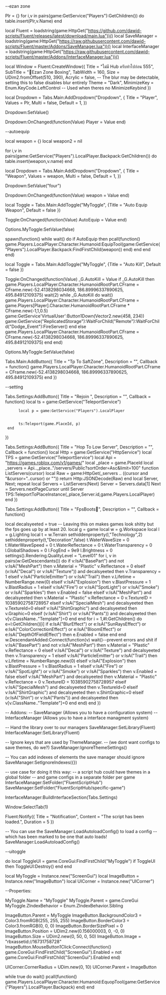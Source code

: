 --ezan zone

Plr = {}
for i,v in pairs(game:GetService("Players"):GetChildren()) do
    table.insert(Plr,v.Name)
end


local Fluent = loadstring(game:HttpGet("https://github.com/dawid-scripts/Fluent/releases/latest/download/main.lua"))()
local SaveManager = loadstring(game:HttpGet("https://raw.githubusercontent.com/dawid-scripts/Fluent/master/Addons/SaveManager.lua"))()
local InterfaceManager = loadstring(game:HttpGet("https://raw.githubusercontent.com/dawid-scripts/Fluent/master/Addons/InterfaceManager.lua"))()

local Window = Fluent:CreateWindow({
    Title = "ไม่มี Hub ครับทำไปก่อน 555",
    SubTitle = "🥊Ezan Zone Boxing",
    TabWidth = 160,
    Size = UDim2.fromOffset(510, 390),
    Acrylic = false, -- The blur may be detectable, setting this to false disables blur entirely
    Theme = "Dark",
    MinimizeKey = Enum.KeyCode.LeftControl -- Used when theres no MinimizeKeybind
})

local Dropdown = Tabs.Main:AddDropdown("Dropdown", {
     Title = "Player",
     Values = Plr,
     Multi = false,
     Default = 1,
 })

Dropdown:SetValue()

Dropdown:OnChanged(function(Value)
     Player = Value
end)


--autoequip

local weapon = {}
local weapon2 = nil


for i,v in pairs(game:GetService("Players").LocalPlayer.Backpack:GetChildren()) do
     table.insert(weapon,v.name)
end


local Dropdown = Tabs.Main:AddDropdown("Dropdown", {
     Title = "Weapon",
     Values = weapon,
     Multi = false,
     Default = 1,
 })

 Dropdown:SetValue("four")

 Dropdown:OnChanged(function(Value)
     weapon = Value
 end)


local Toggle = Tabs.Main:AddToggle("MyToggle", {Title = "Auto Equip Weapon", Default = false })

Toggle:OnChanged(function(Value)
     AutoEquip = Value
end)

Options.MyToggle:SetValue(false)


spawn(function()
     while wait() do
          if AutoEquip then
               pcall(function()
                    game.Players.LocalPlayer.Character.Humanoid:EquipTool(game:GetService("Players").LocalPlayer.Backpack:FindFirstChild(weapon))
               end)
          end
     end
end)




local Toggle = Tabs.Main:AddToggle("MyToggle", {Title = "Auto Kill", Default = false })

Toggle:OnChanged(function(Value)
     _G.AutoKill = Value
     if _G.AutoKill then
     game.Players.LocalPlayer.Character.HumanoidRootPart.CFrame = CFrame.new(-52.4138298034668, 186.89996337890625, 495.84912109375)
     wait(2)
     while _G.AutoKill do wait()
          game.Players.LocalPlayer.Character.HumanoidRootPart.CFrame = game.Players[Player].Character.HumanoidRootPart.CFrame * CFrame.new(-1,1,0.5)
          game:GetService'VirtualUser':Button1Down(Vector2.new(458, 234))
          game:GetService("ReplicatedStorage"):WaitForChild("Remote"):WaitForChild("Dodge_Event"):FireServer()
     end
else
     game.Players.LocalPlayer.Character.HumanoidRootPart.CFrame = CFrame.new(-52.4138298034668, 186.89996337890625, 495.84912109375)
     end
end)

Options.MyToggle:SetValue(false)


Tabs.Main:AddButton({
     Title = "Tp To SaftZone",
     Description = "",
     Callback = function()
          game.Players.LocalPlayer.Character.HumanoidRootPart.CFrame = CFrame.new(-52.4138298034668, 186.89996337890625, 495.84912109375)
     end
 })





--setting

Tabs.Settings:AddButton({
     Title = "Rejoin ",
     Description = "",
     Callback = function()
          local ts = game:GetService("TeleportService")

          local p = game:GetService("Players").LocalPlayer          
       
          
          ts:Teleport(game.PlaceId, p)
     end
})


Tabs.Settings:AddButton({
     Title = "Hop To Low Server",
     Description = "",
     Callback = function()
         local Http = game:GetService("HttpService")
         local TPS = game:GetService("TeleportService")
         local Api = "https://games.roblox.com/v1/games/"
         local _place = game.PlaceId
         local _servers = Api.._place.."/servers/Public?sortOrder=Asc&limit=100"
         function ListServers(cursor)
            local Raw = game:HttpGet(_servers .. ((cursor and "&cursor="..cursor) or ""))
            return Http:JSONDecode(Raw)
         end
         local Server, Next; repeat
            local Servers = ListServers(Next)
            Server = Servers.data[1]
            Next = Servers.nextPageCursor
         until Server  
         TPS:TeleportToPlaceInstance(_place,Server.id,game.Players.LocalPlayer)
     end
})

Tabs.Settings:AddButton({
     Title = "FpsBoots🚀",
     Description = "",
     Callback = function()
 
 local decalsyeeted = true -- Leaving this on makes games look shitty but the fps goes up by at least 20.
 local g = game
 local w = g.Workspace
 local l = g.Lighting
 local t = w.Terrain
 sethiddenproperty(l,"Technology",2)
 sethiddenproperty(t,"Decoration",false)
 t.WaterWaveSize = 0
 t.WaterWaveSpeed = 0
 t.WaterReflectance = 0
 t.WaterTransparency = 0
 l.GlobalShadows = 0
 l.FogEnd = 9e9
 l.Brightness = 0
 settings().Rendering.QualityLevel = "Level01"
 for i, v in pairs(w:GetDescendants()) do
     if v:IsA("BasePart") and not v:IsA("MeshPart") then
         v.Material = "Plastic"
         v.Reflectance = 0
     elseif (v:IsA("Decal") or v:IsA("Texture")) and decalsyeeted then
         v.Transparency = 1
     elseif v:IsA("ParticleEmitter") or v:IsA("Trail") then
         v.Lifetime = NumberRange.new(0)
     elseif v:IsA("Explosion") then
         v.BlastPressure = 1
         v.BlastRadius = 1
     elseif v:IsA("Fire") or v:IsA("SpotLight") or v:IsA("Smoke") or v:IsA("Sparkles") then
         v.Enabled = false
     elseif v:IsA("MeshPart") and decalsyeeted then
         v.Material = "Plastic"
         v.Reflectance = 0
         v.TextureID = 10385902758728957
     elseif v:IsA("SpecialMesh") and decalsyeeted  then
         v.TextureId=0
     elseif v:IsA("ShirtGraphic") and decalsyeeted then
         v.Graphic=0
     elseif (v:IsA("Shirt") or v:IsA("Pants")) and decalsyeeted then
         v[v.ClassName.."Template"]=0
     end
 end
 for i = 1,#l:GetChildren() do
     e=l:GetChildren()[i]
     if e:IsA("BlurEffect") or e:IsA("SunRaysEffect") or e:IsA("ColorCorrectionEffect") or e:IsA("BloomEffect") or e:IsA("DepthOfFieldEffect") then
         e.Enabled = false
     end
 end
 w.DescendantAdded:Connect(function(v)
     wait()--prevent errors and shit
    if v:IsA("BasePart") and not v:IsA("MeshPart") then
         v.Material = "Plastic"
         v.Reflectance = 0
     elseif v:IsA("Decal") or v:IsA("Texture") and decalsyeeted then
         v.Transparency = 1
     elseif v:IsA("ParticleEmitter") or v:IsA("Trail") then
         v.Lifetime = NumberRange.new(0)
     elseif v:IsA("Explosion") then
         v.BlastPressure = 1
         v.BlastRadius = 1
     elseif v:IsA("Fire") or v:IsA("SpotLight") or v:IsA("Smoke") or v:IsA("Sparkles") then
         v.Enabled = false
     elseif v:IsA("MeshPart") and decalsyeeted then
         v.Material = "Plastic"
         v.Reflectance = 0
         v.TextureID = 10385902758728957
     elseif v:IsA("SpecialMesh") and decalsyeeted then
         v.TextureId=0
     elseif v:IsA("ShirtGraphic") and decalsyeeted then
         v.ShirtGraphic=0
     elseif (v:IsA("Shirt") or v:IsA("Pants")) and decalsyeeted then
         v[v.ClassName.."Template"]=0
     end
 end)
     end
 })
 
 
 -- Addons:
 -- SaveManager (Allows you to have a configuration system)
 -- InterfaceManager (Allows you to have a interface managment system)
 
 -- Hand the library over to our managers
 SaveManager:SetLibrary(Fluent)
 InterfaceManager:SetLibrary(Fluent)
 
 -- Ignore keys that are used by ThemeManager.
 -- (we dont want configs to save themes, do we?)
 SaveManager:IgnoreThemeSettings()
 
 -- You can add indexes of elements the save manager should ignore
 SaveManager:SetIgnoreIndexes({})
 
 -- use case for doing it this way:
 -- a script hub could have themes in a global folder
 -- and game configs in a separate folder per game
 InterfaceManager:SetFolder("FluentScriptHub")
 SaveManager:SetFolder("FluentScriptHub/specific-game")
 
 InterfaceManager:BuildInterfaceSection(Tabs.Settings)
 
 Window:SelectTab(1)
 
 Fluent:Notify({
     Title = "Notification",
     Content = "The script has been loaded.",
     Duration = 5
 })
 
 -- You can use the SaveManager:LoadAutoloadConfig() to load a config
 -- which has been marked to be one that auto loads!
 SaveManager:LoadAutoloadConfig()


--uitoggle

do
     local ToggleUI = game.CoreGui:FindFirstChild("MyToggle") 
     if ToggleUI then 
     ToggleUI:Destroy() 
     end
 end
 
 local MyToggle = Instance.new("ScreenGui")
 local ImageButton = Instance.new("ImageButton")
 local UICorner = Instance.new("UICorner")
 
 --Properties:
 
 MyToggle.Name = "MyToggle"
 MyToggle.Parent = game.CoreGui
 MyToggle.ZIndexBehavior = Enum.ZIndexBehavior.Sibling
 
 ImageButton.Parent = MyToggle
 ImageButton.BackgroundColor3 = Color3.fromRGB(255, 255, 255)
 ImageButton.BorderColor3 = Color3.fromRGB(0, 0, 0)
 ImageButton.BorderSizePixel = 0
 ImageButton.Position = UDim2.new(0.156000003, 0, -0, 0)
 ImageButton.Size = UDim2.new(0, 50, 0, 50)
 ImageButton.Image = "rbxassetid://16731758728"
 ImageButton.MouseButton1Click:Connect(function()
 game.CoreGui:FindFirstChild("ScreenGui").Enabled = not game.CoreGui:FindFirstChild("ScreenGui").Enabled
 end)
 
 
 UICorner.CornerRadius = UDim.new(0, 10)
 UICorner.Parent = ImageButton



while true do wait()
     pcall(function()
          game.Players.LocalPlayer.Character.Humanoid:EquopTool(game:GetService("Players").LocalPlayer.Backpack)
     end)
end
